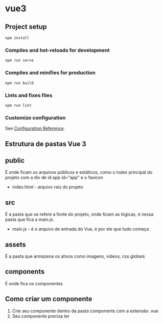 # vue3

## Project setup
```
npm install
```

### Compiles and hot-reloads for development
```
npm run serve
```

### Compiles and minifies for production
```
npm run build
```

### Lints and fixes files
```
npm run lint
```

### Customize configuration
See [Configuration Reference](https://cli.vuejs.org/config/).


## Estrutura de pastas Vue 3

## public
É onde ficam os arquivos públicos e estáticos, como o index principal do projeto com a div de id app id="app" e o favicon
* index.html - arquivo raiz do projeto

## src
É a pasta que se refere a fonte do projeto, onde ficam as lógicas, é nessa pasta que fica a main.js.
* main.js - é o arquivo de entrada do Vue, é por ele que tudo começa

## assets
É a pasta que armazena os ativos como imagens, videos, css globais

## components
É onde fica os componentes

## Como criar um componente

1. Crie seu componente dentro da pasta components com a extensão .vue
2. Seu componente precisa ter <template> <script> <style>

## Como importar um component dentro do outro

1. No <template> chame o componente assim <NomeDoComponente/>
2. No <scrip> importe ele assim import NomeDoComponente from './components/NomeDoComponente.vue'
3. Ainda no <script> no export que representa o objeto de itens do componente exporte ele assim export default { components: { NomeDoComponente } }

## Diretivas

* As diretivas são as instruções que o vue da para os elementos HTML e os componentes e elas começam com v-

## Diretivas condicionais

* v-show - é para exibição, se for false o elemento vai existir, mas ele vai adicionar display none

* v-if - também é para exibição, se for false ele vai remover o elemento da DOM

* v-else-if - quando a condição dele for verdadeira ele irá exibir

* v-else - quando não for nenhuma das condições do if ou else if ele irá exibir

## Diretiva bind

* É utilizado para acessar itens do objeto dinamicamente, por exemplo para adicionar uma url de imagem que será retornado pela api v-bind:src="obj.url", mas você pode utilizar somente : no lugar o v-bind

## Diretiva v-model

* É utilizado para alterar o valor da variável pelos 2 atuadores, como uma via de mão dupla

## Variáveis

* Para criar uma variável você vai adicionar o objeto de conteúdo do componente a função data(){ return { variavel: 'valor da variavel' } }
